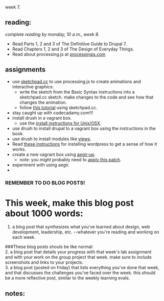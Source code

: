 week 7.  

## reading:  
_complete reading by monday, 10 a.m., week 8._  

- Read Parts 1, 2 and 3 of The Definitive Guide to Drupal 7.
- Read Chapters 1, 2 and 3 of The Design of Everyday Things.
- Read about processing.js at [processingjs.com](http://processingjs.com)

## assignments  

- use [sketchpad.cc](http://sketchpad.cc/) to use processing.js to create animations and interactive graphics:
  - write the sketch from the Basic Syntax instructions into a sketchpad.cc sketch. make changes to the code and see how that changes the animation.  
  - follow [this tutorial](http://blog.blprnt.com/blog/blprnt/tutorial-processing-javascript-and-data-visualization#idc-container) using sketchpad.cc.
- stay caught up with codecadamy.com!!!  
- install drush in a vagrant box.  
  - use the [install instructions for Unix/OSX](http://drupal.org/project/drush).  
- use drush to install drupal to a vagrant box using the instructions in the book.  
- use drush to install modules like [views](http://drupal.org/project/views).  
- Read [these instructions](http://www.bloggingrocket.com/installing-wordpress-with-shell-access/) for installing wordpress to get a sense of how it works. 
- create a new vagrant box using [aegir-up](http://drupal.org/project/aegir-up).  
  - note: you _might_ probably need to [apply this patch](http://drupal.org/node/1444634#comment-5617364).  
- experiment with using aegir.  
- 


### REMEMBER TO DO BLOG POSTS!  
# This week, make this blog post about 1000 words:  
1. a blog post that synthesizes what you've learned about design, web development, leadership, etc. --whatever you're reading and working on each week.  

###These blog posts shouls be like normal:  
2. a blog post that details your progress with that week's lab assignment and with your work on the group project that week. make sure to include screenshots and links to your projects.  
3. a blog post (posted on friday) that lists everything you've done that week, and that discusses the challenges you've faced over the week. this should be a more reflective post, similar to the weekly learning evals.  



## notes:  

